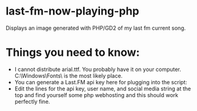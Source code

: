 # last-fm-now-playing-php
Displays an image generated with PHP/GD2 of my last fm current song.


# Things you need to know:

* I cannot distribute arial.ttf. You probably have it on your computer. C:\Windows\Fonts\ is the most likely place.
* You can generate a Last.FM api key here for plugging into the script:
* Edit the lines for the api key, user name, and social media string at the top and find yourself some php webhosting and this should work perfectly fine.
